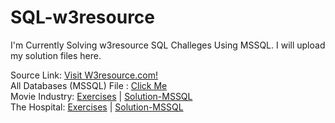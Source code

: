 # SQL-w3resource
I'm Currently Solving w3resource SQL Challeges Using MSSQL. I will upload my solution files here.

Source Link: <a href="https://www.w3resource.com/sql-exercises/">Visit W3resource.com!</a>
<br>
All Databases (MSSQL) File : <a href="https://github.com/mdrsd97/SQL-w3resource/blob/main/W3resource%20All%20Database.sql">Click Me</a>
<br>
Movie Industry: <a href="https://www.w3resource.com/sql-exercises/movie-database-exercise/">Exercises</a> |
<a href="https://github.com/mdrsd97/SQL-w3resource/blob/be0e4c9a133ec5b6dbbb62ed2fe19ba2b4dd3abf/Movie%20Industry.sql">Solution-MSSQL</a>
<br>
The Hospital: <a href="https://www.w3resource.com/sql-exercises/hospital-database-exercise/sql-exercise-on-hospital-database.php">Exercises</a> |
<a href="https://github.com/mdrsd97/SQL-w3resource/blob/6419deb566433cee7197c6942592df9da2f542df/The%20Hospital.sql">Solution-MSSQL</a>

